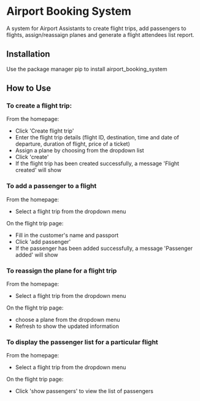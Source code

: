 # Airport Booking System
A system for Airport Assistants to create flight trips, add passengers to flights, assign/reassaign planes and generate a flight attendees list report.

## Installation
Use the package manager pip to install airport_booking_system

## How to Use
### To create a flight trip:

From the homepage:
* Click 'Create flight trip'
* Enter the flight trip details (flight ID, destination, time and date of departure, duration of flight, price of a ticket)
* Assign a plane by choosing from the dropdown list
* Click 'create'
* If the flight trip has been created successfully, a message 'Flight created' will show

### To add a passenger to a flight

From the homepage:
* Select a flight trip from the dropdown menu

On the flight trip page:
* Fill in the customer's name and passport
* Click 'add passenger'
* If the passenger has been added successfully, a message 'Passenger added' will show

### To reassign the plane for a flight trip

From the homepage:
* Select a flight trip from the dropdown menu

On the flight trip page:
*  choose a plane from the dropdown menu
* Refresh to show the updated information

### To display the passenger list for a particular flight

From the homepage:
* Select a flight trip from the dropdown menu

On the flight trip page:
* Click 'show passengers' to view the list of passengers
